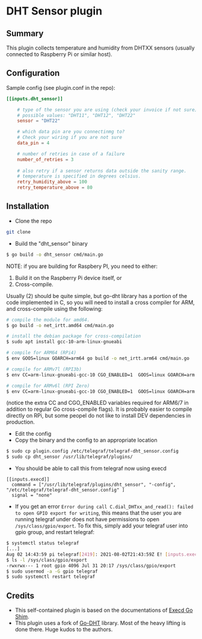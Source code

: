 # DHT Sensor plugin

## Summary

This plugin collects temperature and humidity from DHTXX sensors (usually connected to Raspberry Pi or similar host). 

## Configuration

Sample config (see plugin.conf in the repo):
```toml
[[inputs.dht_sensor]]

    # type of the sensor you are using (check your invoice if not sure).
    # possible values: "DHT11", "DHT12", "DHT22"
    sensor = "DHT22"

    # which data pin are you connectinmg to? 
    # Check your wiring if you are not sure
    data_pin = 4

    # number of retries in case of a failure
    number_of_retries = 3
    
    # also retry if a sensor returns data outside the sanity range.
    # temperature is specified in degrees celsius.
    retry_humidity_above = 100
    retry_temperature_above = 80 

```

## Installation

* Clone the repo
```bash
git clone 
```
* Build the "dht_sensor" binary

```bash
$ go build -o dht_sensor cmd/main.go
```

NOTE: if you are building for Raspbery PI, you need to either:
1. Build it on the Raspberry Pi device itself, or
2. Cross-compile. 

Usually (2) should be quite simple, but go-dht library has a portion of the code implemented in C, so you will need to install a cross compiler for ARM, and cross-compile using the following:
``` bash
# compile the module for amd64.
$ go build -o net_irtt.amd64 cmd/main.go

# install the debian package for cross-compilation
$ sudo apt install gcc-10-arm-linux-gnueabi

# compile for ARM64 (RPi4)
$ env GOOS=linux GOARCH=arm64 go build -o net_irtt.arm64 cmd/main.go

# compile for ARMv7l (RPI3b)
$ env CC=arm-linux-gnueabi-gcc-10 CGO_ENABLED=1  GOOS=linux GOARCH=arm GOARM=7 go build -o dht_sensor.armv7l cmd/main.go

# compile for ARMv6l (RPI Zero)
$ env CC=arm-linux-gnueabi-gcc-10 CGO_ENABLED=1  GOOS=linux GOARCH=arm GOARM=6 go build -o dht_sensor.armv6l cmd/main.go

```
(notice the extra CC and CGO_ENABLED variables required for ARM6/7 in addition to regular Go cross-compile flags).
It is probably easier to compile directly on RPi, but some peopel do not like to install DEV dependencies in production. 

* Edit the config
* Copy the binary and the config to an appropriate location
```bash
$ sudo cp plugin.config /etc/telegraf/telegraf-dht_sensor.config
$ sudo cp dht_sensor /usr/lib/telegraf/plugins/
```
* You should be able to call this from telegraf now using execd
```
[[inputs.execd]]
  command = ["/usr/lib/telegraf/plugins/dht_sensor", "-config", "/etc/telegraf/telegraf-dht_sensor.config" ]
  signal = "none"
```
* If you get an error `Error during call C.dial_DHTxx_and_read(): failed to open GPIO export for writing`, this means that the user you are running telegraf under does not have permissions to open `/sys/class/gpio/export`. To fix this, simply add your telegraf user into gpio group, and restart telegraf:
```bash
$ systemctl status telegraf 
[...]
Aug 02 14:43:59 pi telegraf[2419]: 2021-08-02T21:43:59Z E! [inputs.execd] stderr: "failed to gather metrics: Error during call C.dial_DHTxx_and_read(): failed to open GPIO export for writing"
$ ls -l /sys/class/gpio/export
-rwxrwx--- 1 root gpio 4096 Jul 31 20:17 /sys/class/gpio/export
$ sudo usermod -a -G gpio telegraf
$ sudo systemctl restart telegraf

```

## Credits
* This self-contained plugin is based on the documentations of [Execd Go Shim](https://github.com/influxdata/telegraf/blob/master/plugins/common/shim).
* This plugin uses a fork of [Go-DHT](https://github.com/d2r2/go-dht) library. Most of the heavy lifting is done there. Huge kudos to the authors.
